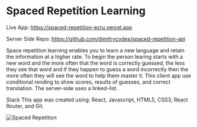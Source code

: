# Spaced Repetition Learning

Live App: https://spaced-repetition-ecru.vercel.app

Server Side Repo: https://github.com/dimitrycodes/spaced-repetition-api

Space repetition learning enables you to learn a new language and retain the information at a higher rate. 
To begin the person learing starts with a new word and the more often that the word is correctly guessed, the less they see that word and if they happen to guess a word incorrectly then the more often they will see the word to help them master it. This client app use conditional rending to show scores, results of guesses, and correct translation. The server-side uses a linked-list. 

Stack This app was created using: React, Javascript, HTML5, CSS3, React Router, and Git.  

![Spaced Repetition](https://drive.google.com/uc?export=view&id=1vkonaovUj2yc74l8Nw4F4au-io1eJ6FT)

#
#
